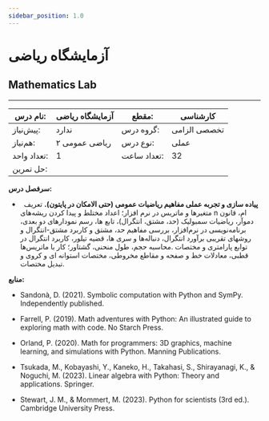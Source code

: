 ```yaml
---
sidebar_position: 1.0
---
```

# آزمایشگاه ریاضی
## Mathematics Lab
_______________________________________________________________________________
| نام درس:    | آزمایشگاه ریاضی | مقطع:       | کارشناسی     |
| ----------- | --------------- | ----------- | ------------ |
| پیش‌نیاز:   | ندارد           | گروه درس:   | تخصصی الزامی |
| هم‌نیاز:    | ریاضی عمومی ۲   | نوع درس:    | عملی         |
| تعداد واحد: | 1               | تعداد ساعت: | 32           |
| حل تمرین:   |                 |             |              |

**سرفصل درس:**


- `	`**پیاده سازی و تجربه عملی مفاهیم ریاضیات عمومی (حتی الامکان در پایتون).** تعریف متغیرها و ماتریس در نرم افزار؛ اعداد مختلط و پیدا کردن ریشه‌های n ام، قانون دموآر، ریاضیات سمبولیک (حد، مشتق، انتگرال)، تابع ها، رسم نمودارهای دو بعدی، برنامه‌نویسی در نرم‌افزار، بررسی مفاهیم حد، مشتق و کاربرد مشتق-انتگرال و روشهای تقریبی برآورد انتگرال، دنباله‌ها و سری ها، قضیه تیلور، کاربرد انتگرال در محاسبه حجم، طول منحنی، گشتاور؛ کار با ماتریس‌ها.‎ توابع پارامتری و مختصات قطبی، معادلات خط و صفحه و مقاطع مخروطی، مختصات استوانه ای و کروی و تبدیل مختصات.‎ 

**منابع:**


- Sandonà, D. (2021). Symbolic computation with Python and SymPy. Independently published.

- Farrell, P. (2019). Math adventures with Python: An illustrated guide to exploring math with code. No Starch Press.

- Orland, P. (2020). Math for programmers: 3D graphics, machine learning, and simulations with Python. Manning Publications.

- Tsukada, M., Kobayashi, Y., Kaneko, H., Takahasi, S., Shirayanagi, K., & Noguchi, M. (2023). Linear algebra with Python: Theory and applications. Springer.

- Stewart, J. M., & Mommert, M. (2023). Python for scientists (3rd ed.). Cambridge University Press.
